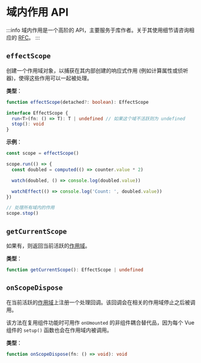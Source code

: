 # 域内作用 API <Badge text="3.2+" />

:::info
域内作用是一个高阶的 API，主要服务于库作者。关于其使用细节请咨询相应的 [RFC](https://github.com/vuejs/rfcs/blob/master/active-rfcs/0041-reactivity-effect-scope.md)。
:::

## `effectScope`

创建一个作用域对象，以捕获在其内部创建的响应式作用 (例如计算属性或侦听器)，使得这些作用可以一起被处理。

**类型**：

```ts
function effectScope(detached?: boolean): EffectScope

interface EffectScope {
  run<T>(fn: () => T): T | undefined // 如果这个域不活跃则为 undefined
  stop(): void
}
```

**示例**：

```js
const scope = effectScope()

scope.run(() => {
  const doubled = computed(() => counter.value * 2)

  watch(doubled, () => console.log(doubled.value))

  watchEffect(() => console.log('Count: ', doubled.value))
})

// 处理所有域内的作用
scope.stop()
```

## `getCurrentScope`

如果有，则返回当前活跃的[作用域](#effectscope)。

**类型**：

```ts
function getCurrentScope(): EffectScope | undefined
```

## `onScopeDispose`

在当前活跃的[作用域](#effectscope)上注册一个处理回调。该回调会在相关的作用域停止之后被调用。

该方法在复用组件功能时可用作 `onUmounted` 的非组件耦合替代品，因为每个 Vue 组件的 `setup()` 函数也会在作用域内被调用。

**类型**：

```ts
function onScopeDispose(fn: () => void): void
```
